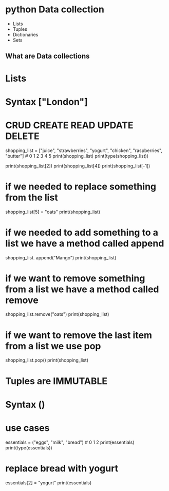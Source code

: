 # python Data collection


- Lists
- Tuples
- Dictionaries
- Sets

## What are Data collections

# Lists
# Syntax ["London"]
# CRUD CREATE READ UPDATE DELETE



shopping_list = ["juice", "strawberries", "yogurt", "chicken", "raspberries", "butter"]
              #      0           1             2          3            4           5
print(shopping_list)
print(type(shopping_list))

print(shopping_list[2])
print(shopping_list[4])
print(shopping_list[-1])

# if we needed to replace something from the list
shopping_list[5] = "oats"
print(shopping_list)

# if we needed to add something to a list we have a method called append
shopping_list. append("Mango")
print(shopping_list)

# if we want to remove something from a list we have a method called remove
shopping_list.remove("oats")
print(shopping_list)

# if we want to remove the last item from a list we use pop
shopping_list.pop()
print(shopping_list)

# Tuples are IMMUTABLE
# Syntax ()
# use cases

essentials = ("eggs", "milk", "bread")
              #   0       1        2
print(essentials)
print(type(essentials))

# replace bread with yogurt

essentials[2] = "yogurt"
print(essentials)